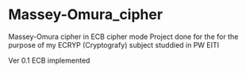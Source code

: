 # Massey-Omura_cipher
Massey-Omura cipher in ECB cipher mode
Project done for the for the purpose of my ECRYP (Cryptografy) subject studdied in PW EITI

Ver 0.1 ECB implemented
